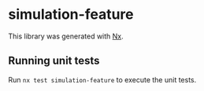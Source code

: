 # simulation-feature

This library was generated with [Nx](https://nx.dev).

## Running unit tests

Run `nx test simulation-feature` to execute the unit tests.
